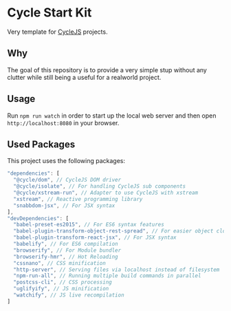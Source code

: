 Cycle Start Kit
===============

Very template for [CycleJS](http://cycle.js.org/) projects.

Why
---

The goal of this repository is to provide a very simple stup without any clutter while still being a useful for a realworld project.

Usage
-----

Run `npm run watch` in order to start up the local web server and then open `http://localhost:8080` in your browser.

Used Packages
-------------

This project uses the following packages:

```js
"dependencies": [
  "@cycle/dom", // CycleJS DOM driver
  "@cycle/isolate", // For handling CycleJS sub components
  "@cycle/xstream-run", // Adapter to use CycleJS with xstream
  "xstream", // Reactive programming library
  "snabbdom-jsx", // For JSX syntax
],
"devDependencies": [
  "babel-preset-es2015", // For ES6 syntax features
  "babel-plugin-transform-object-rest-spread", // For easier object cloning syntax
  "babel-plugin-transform-react-jsx", // For JSX syntax
  "babelify", // For ES6 compilation
  "browserify", // For Module bundler
  "browserify-hmr", // Hot Reloading
  "cssnano", // CSS minification
  "http-server", // Serving files via localhost instead of filesystem
  "npm-run-all", // Running multiple build commands in parallel
  "postcss-cli", // CSS processing
  "uglifyify", // JS minification
  "watchify", // JS live recompilation
]
```
